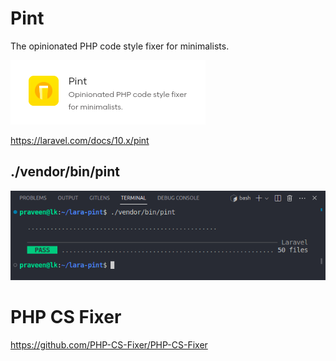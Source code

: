 # Pint

The opinionated PHP code style fixer for minimalists.

![](pint.png)

https://laravel.com/docs/10.x/pint

## ./vendor/bin/pint

![](pass.png)

# PHP CS Fixer

https://github.com/PHP-CS-Fixer/PHP-CS-Fixer